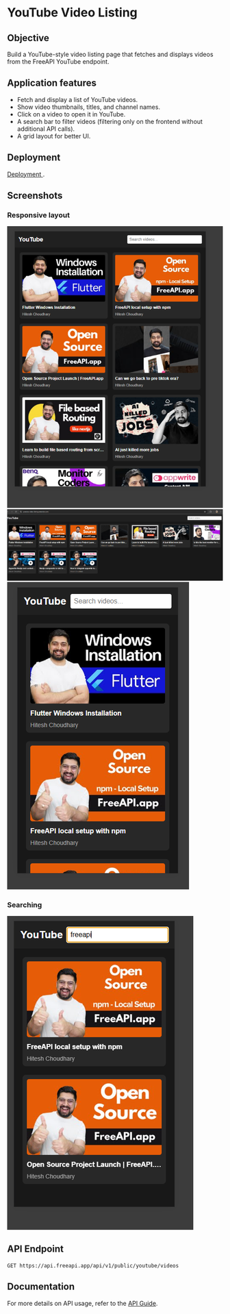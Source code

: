 # YouTube Video Listing

## Objective
Build a YouTube-style video listing page that fetches and displays videos from the FreeAPI YouTube endpoint.

## Application features
- Fetch and display a list of YouTube videos.
- Show video thumbnails, titles, and channel names.
- Click on a video to open it in YouTube.
- A search bar to filter videos (filtering only on the frontend without additional API calls).
- A grid layout for better UI.

## Deployment
[Deployment ](https://freeapi.hashnode.space/api-guide/apireference/getYoutubeVideos).

## Screenshots
### Responsive layout
![alt text](image.png)
![alt text](image-1.png)
![alt text](image-2.png)
### Searching
![alt text](image-3.png)

## API Endpoint
```
GET https://api.freeapi.app/api/v1/public/youtube/videos
```

## Documentation
For more details on API usage, refer to the [API Guide](https://freeapi.hashnode.space/api-guide/apireference/getYoutubeVideos).